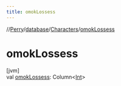 ```yaml
---
title: omokLossess
---
```

//[Perry](../../../index.html)/[database](../index.html)/[Characters](index.html)/[omokLossess](omok-lossess.html)



# omokLossess



[jvm]\
val [omokLossess](omok-lossess.html): Column<[Int](https://kotlinlang.org/api/latest/jvm/stdlib/kotlin/-int/index.html)>




